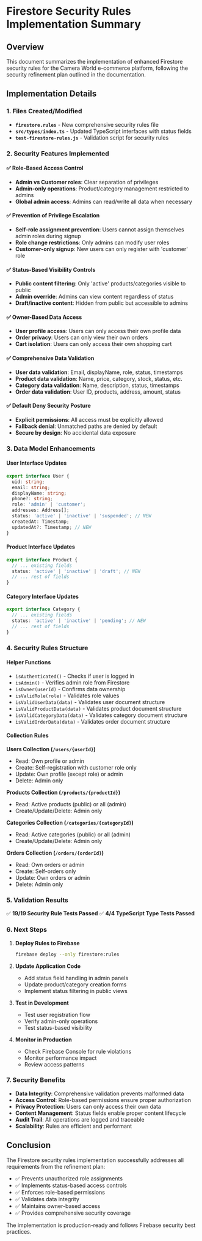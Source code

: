 # Firestore Security Rules Implementation Summary

## Overview

This document summarizes the implementation of enhanced Firestore security rules for the Camera World e-commerce platform, following the security refinement plan outlined in the documentation.

## Implementation Details

### 1. Files Created/Modified

- **`firestore.rules`** - New comprehensive security rules file
- **`src/types/index.ts`** - Updated TypeScript interfaces with status fields
- **`test-firestore-rules.js`** - Validation script for security rules

### 2. Security Features Implemented

#### ✅ Role-Based Access Control
- **Admin vs Customer roles**: Clear separation of privileges
- **Admin-only operations**: Product/category management restricted to admins
- **Global admin access**: Admins can read/write all data when necessary

#### ✅ Prevention of Privilege Escalation
- **Self-role assignment prevention**: Users cannot assign themselves admin roles during signup
- **Role change restrictions**: Only admins can modify user roles
- **Customer-only signup**: New users can only register with 'customer' role

#### ✅ Status-Based Visibility Controls
- **Public content filtering**: Only 'active' products/categories visible to public
- **Admin override**: Admins can view content regardless of status
- **Draft/inactive content**: Hidden from public but accessible to admins

#### ✅ Owner-Based Data Access
- **User profile access**: Users can only access their own profile data
- **Order privacy**: Users can only view their own orders
- **Cart isolation**: Users can only access their own shopping cart

#### ✅ Comprehensive Data Validation
- **User data validation**: Email, displayName, role, status, timestamps
- **Product data validation**: Name, price, category, stock, status, etc.
- **Category data validation**: Name, description, status, timestamps
- **Order data validation**: User ID, products, address, amount, status

#### ✅ Default Deny Security Posture
- **Explicit permissions**: All access must be explicitly allowed
- **Fallback denial**: Unmatched paths are denied by default
- **Secure by design**: No accidental data exposure

### 3. Data Model Enhancements

#### User Interface Updates
```typescript
export interface User {
  uid: string;
  email: string;
  displayName: string;
  phone?: string;
  role: 'admin' | 'customer';
  addresses: Address[];
  status: 'active' | 'inactive' | 'suspended'; // NEW
  createdAt: Timestamp;
  updatedAt?: Timestamp; // NEW
}
```

#### Product Interface Updates
```typescript
export interface Product {
  // ... existing fields
  status: 'active' | 'inactive' | 'draft'; // NEW
  // ... rest of fields
}
```

#### Category Interface Updates
```typescript
export interface Category {
  // ... existing fields
  status: 'active' | 'inactive' | 'pending'; // NEW
  // ... rest of fields
}
```

### 4. Security Rules Structure

#### Helper Functions
- `isAuthenticated()` - Checks if user is logged in
- `isAdmin()` - Verifies admin role from Firestore
- `isOwner(userId)` - Confirms data ownership
- `isValidRole(role)` - Validates role values
- `isValidUserData(data)` - Validates user document structure
- `isValidProductData(data)` - Validates product document structure
- `isValidCategoryData(data)` - Validates category document structure
- `isValidOrderData(data)` - Validates order document structure

#### Collection Rules

**Users Collection (`/users/{userId}`)**
- Read: Own profile or admin
- Create: Self-registration with customer role only
- Update: Own profile (except role) or admin
- Delete: Admin only

**Products Collection (`/products/{productId}`)**
- Read: Active products (public) or all (admin)
- Create/Update/Delete: Admin only

**Categories Collection (`/categories/{categoryId}`)**
- Read: Active categories (public) or all (admin)
- Create/Update/Delete: Admin only

**Orders Collection (`/orders/{orderId}`)**
- Read: Own orders or admin
- Create: Self-orders only
- Update: Own orders or admin
- Delete: Admin only

### 5. Validation Results

✅ **19/19 Security Rule Tests Passed**
✅ **4/4 TypeScript Type Tests Passed**

### 6. Next Steps

1. **Deploy Rules to Firebase**
   ```bash
   firebase deploy --only firestore:rules
   ```

2. **Update Application Code**
   - Add status field handling in admin panels
   - Update product/category creation forms
   - Implement status filtering in public views

3. **Test in Development**
   - Test user registration flow
   - Verify admin-only operations
   - Test status-based visibility

4. **Monitor in Production**
   - Check Firebase Console for rule violations
   - Monitor performance impact
   - Review access patterns

### 7. Security Benefits

- **Data Integrity**: Comprehensive validation prevents malformed data
- **Access Control**: Role-based permissions ensure proper authorization
- **Privacy Protection**: Users can only access their own data
- **Content Management**: Status fields enable proper content lifecycle
- **Audit Trail**: All operations are logged and traceable
- **Scalability**: Rules are efficient and performant

## Conclusion

The Firestore security rules implementation successfully addresses all requirements from the refinement plan:

- ✅ Prevents unauthorized role assignments
- ✅ Implements status-based access controls
- ✅ Enforces role-based permissions
- ✅ Validates data integrity
- ✅ Maintains owner-based access
- ✅ Provides comprehensive security coverage

The implementation is production-ready and follows Firebase security best practices.